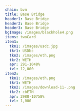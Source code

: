 ```yaml
---
chain: bvm
title: Base Bridge
header1: Base Bridge
header2: Base Bridge
header3: Base Bridge
bgImage: /images/blackhole4.png
items: twoCard
item1:
  tkn1: /images/usdc.jpg
  tkr1: USDbc
  tkn2: /images/eth.png
  tkr2: WETH
  apr: 291-1048%
  tvl: 12,000
item2:
  tkn1: /images/eth.png
  tkr1: WETH
  tkn2: /images/download-11-.png
  tkr2: cbETH
  apr: 2988-10758%
  tvl: 1,000
---
```

